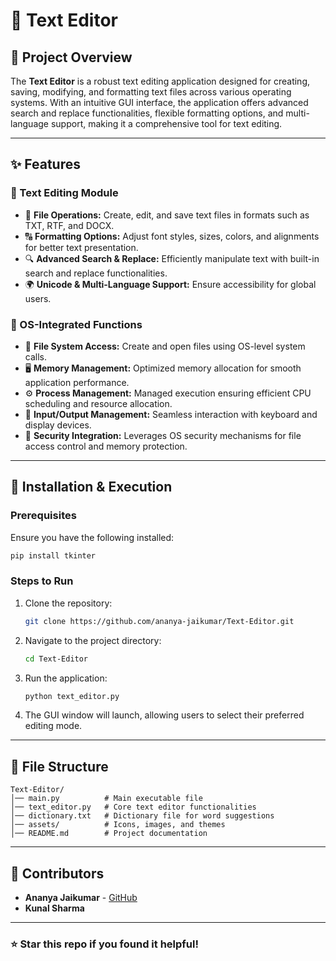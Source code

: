 # 📝 Text Editor

## 📌 Project Overview
The **Text Editor** is a robust text editing application designed for creating, saving, modifying, and formatting text files across various operating systems. With an intuitive GUI interface, the application offers advanced search and replace functionalities, flexible formatting options, and multi-language support, making it a comprehensive tool for text editing.

---

## ✨ Features
### 🔹 Text Editing Module
- 📄 **File Operations:** Create, edit, and save text files in formats such as TXT, RTF, and DOCX.
- 🔠 **Formatting Options:** Adjust font styles, sizes, colors, and alignments for better text presentation.
- 🔍 **Advanced Search & Replace:** Efficiently manipulate text with built-in search and replace functionalities.
- 🌍 **Unicode & Multi-Language Support:** Ensure accessibility for global users.

### 🔹 OS-Integrated Functions
- 📂 **File System Access:** Create and open files using OS-level system calls.
- 🖥 **Memory Management:** Optimized memory allocation for smooth application performance.
- ⚙ **Process Management:** Managed execution ensuring efficient CPU scheduling and resource allocation.
- 🎹 **Input/Output Management:** Seamless interaction with keyboard and display devices.
- 🔐 **Security Integration:** Leverages OS security mechanisms for file access control and memory protection.

---

## 🚀 Installation & Execution
### Prerequisites
Ensure you have the following installed:
```bash
pip install tkinter
```

### Steps to Run
1. Clone the repository:
   ```bash
   git clone https://github.com/ananya-jaikumar/Text-Editor.git
   ```
2. Navigate to the project directory:
   ```bash
   cd Text-Editor
   ```
3. Run the application:
   ```bash
   python text_editor.py
   ```
4. The GUI window will launch, allowing users to select their preferred editing mode.

---

## 📁 File Structure
```
Text-Editor/
│── main.py          # Main executable file
│── text_editor.py   # Core text editor functionalities
│── dictionary.txt   # Dictionary file for word suggestions
│── assets/          # Icons, images, and themes
│── README.md        # Project documentation
```

---

## 🤝 Contributors
- **Ananya Jaikumar** - [GitHub](https://github.com/ananya-jaikumar)
- **Kunal Sharma**

---


### ⭐ Star this repo if you found it helpful!

